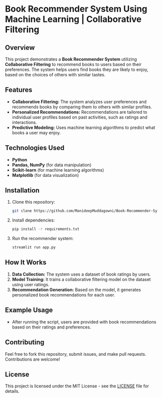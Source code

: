 
# Book Recommender System Using Machine Learning | Collaborative Filtering

## Overview
This project demonstrates a **Book Recommender System** utilizing **Collaborative Filtering** to recommend books to users based on their preferences. The system helps users find books they are likely to enjoy, based on the choices of others with similar tastes.

## Features
- **Collaborative Filtering:** The system analyzes user preferences and recommends books by comparing them to others with similar profiles.
- **Personalized Recommendations:** Recommendations are tailored to individual user profiles based on past activities, such as ratings and interactions.
- **Predictive Modeling:** Uses machine learning algorithms to predict what books a user may enjoy.

## Technologies Used
- **Python**
- **Pandas, NumPy** (for data manipulation)
- **Scikit-learn** (for machine learning algorithms)
- **Matplotlib** (for data visualization)

## Installation

1. Clone this repository:
   ```bash
   git clone https://github.com/ManideepMuddagowni/Book-Recommender-System.git
   ```

2. Install dependencies:
   ```bash
   pip install -r requirements.txt
   ```

3. Run the recommender system:
   ```bash
   streamlit run app.py
   ```

## How It Works
1. **Data Collection:** The system uses a dataset of book ratings by users.
2. **Model Training:** It trains a collaborative filtering model on the dataset using user ratings.
3. **Recommendation Generation:** Based on the model, it generates personalized book recommendations for each user.

## Example Usage
- After running the script, users are provided with book recommendations based on their ratings and preferences.

## Contributing
Feel free to fork this repository, submit issues, and make pull requests. Contributions are welcome!

## License
This project is licensed under the MIT License - see the [LICENSE](LICENSE) file for details.
